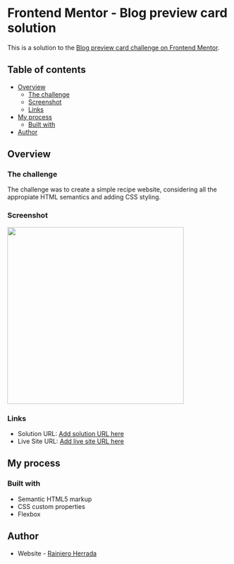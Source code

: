 # Frontend Mentor - Blog preview card solution

This is a solution to the [Blog preview card challenge on Frontend Mentor](https://www.frontendmentor.io/challenges/blog-preview-card-ckPaj01IcS).

## Table of contents

- [Overview](#overview)
  - [The challenge](#the-challenge)
  - [Screenshot](#screenshot)
  - [Links](#links)
- [My process](#my-process)
  - [Built with](#built-with)
- [Author](#author)

## Overview

### The challenge

The challenge was to create a simple recipe website, considering all the appropiate HTML semantics and adding CSS styling.

### Screenshot

<img src="recipe.PNG" width="400px">

### Links

- Solution URL: [Add solution URL here](https://www.frontendmentor.io/solutions/blog-card-challenge-solution-by-rainiero-hU1RykRXrY)
- Live Site URL: [Add live site URL here](https://blogcardrainiero.netlify.app/)

## My process

### Built with

- Semantic HTML5 markup
- CSS custom properties
- Flexbox

## Author

- Website - [Rainiero Herrada](https://www.linkedin.com/in/rainieroherrada/)